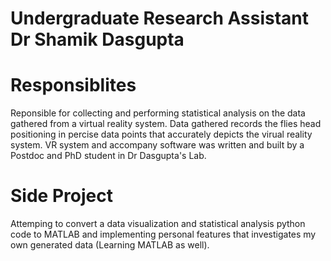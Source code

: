 # Undergraduate Research Assistant Dr Shamik Dasgupta

# Responsiblites
Reponsible for collecting and performing statistical analysis on the data gathered from a virtual reality system. Data gathered records the flies head positioning in percise data points that accurately depicts the virual reality system. VR system and accompany software was written and built by a Postdoc and PhD student in Dr Dasgupta's Lab. 

# Side Project
Attemping to convert a data visualization and statistical analysis python code to MATLAB and implementing personal features that investigates my own generated data (Learning MATLAB as well). 
